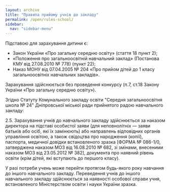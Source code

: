 ```yaml
---
layout: archive
title: "Правила прийому учнів до закладу"
permalink: /open/rules-school/
sidebar:
  nav: "sidebar-menu"
---
```


Підставою для зарахування дитини є: 

- Закон України «Про загальну середню освіту» (стаття 18 пункт 2);
- «Положення про загальноосвітній навчальний заклад» (Постанова КМУ від 27.08.2010 № 778) (пункт 22);
- Наказ МОНУ від 07.04.2005 № 204 «Про прийом дітей до 1 класу загальноосвітніх навчальних закладів».

Зарахування здійснюється без проведення конкурсу (п.7, ст.18 Закону України «Про загальну середню освіту»).

Згідно Статуту Комунального закладу освіти "Середня загальноосвітня школа № 24" Дніпровської міської ради прийнятого радою навчального закладу:

2.5. Зарахування учнів до навчального закладу здійснюється за наказом директора на підставі особистої заяви (для неповнолітніх — заяви батьків або осіб, які їх замінюють) або направлень відповідних органів управління освітою, а також свідоцтва про народження (копії), паспорта, медичної довідки встановленого зразка [ФОРМА № 086-1/0, затверджена наказом МОЗ від 16.08.2010 № 682, зі змінами, внесеними наказом МОЗ від 23.05.2012 № 382], документа про наявний рівень освіти (крім дітей, які вступають до першого класу).

У разі потреби учень може перейти протягом будь-якого року навчання до іншого навчального закладу. Переведення учнів до іншого навчального закладу здійснюється за наявності особової справи учня, встановленого Міністерством освіти і науки України зразка.
